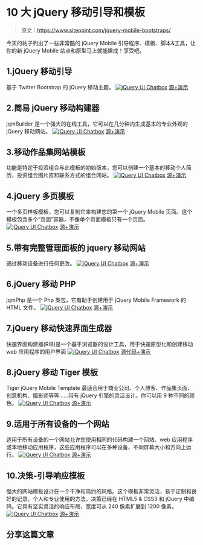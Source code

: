 # 10 大 jQuery 移动引导和模板

> 原文：<https://www.sitepoint.com/jquery-mobile-bootstraps/>

今天的帖子列出了一些非常酷的 jQuery Mobile 引导程序、模板、脚本&工具，让你的新 jQuery Mobile 站点和原型马上就能建成！享受吧。

## 1.jQuery 移动引导

基于 Twitter Bootstrap 的 jQuery 移动主题。
[![jQuery UI Chatbox](img/2d3b67a1d9cbb0432da1cb9c0f26df5e.png)](https://github.com/commadelimited/jQuery-Mobile-Bootstrap-Theme) 
[源+演示](https://github.com/commadelimited/jQuery-Mobile-Bootstrap-Theme)

## 2.简易 jQuery 移动构建器

jqmBuilder 是一个强大的在线工具，它可以在几分钟内生成基本的专业外观的 jQuery 移动网站。
[![jQuery UI Chatbox](img/412ea0aad0dd1e4a4b6493f2e9d40601.png)](http://www.jqmbuilder.com) 
[源+演示](http://www.jqmbuilder.com)

## 3.移动作品集网站模板

功能是特定于投资组合与此模板的初始版本，您可以创建一个基本的移动个人简历，投资组合图片库和联系方式的组合网站。
[![jQuery UI Chatbox](img/a125a48a7b259310404b10f26dc58b4c.png)](https://www.sitepoint.com/jquery-mobile-portfolio/) 
[源+演示](https://www.sitepoint.com/jquery-mobile-portfolio/)

## 4.jQuery 多页模板

一个多页样板模板，您可以复制它来构建您的第一个 jQuery Mobile 页面。这个模板包含多个“页面”容器，不像单个页面模板只有一个页面。
[![jQuery UI Chatbox](img/b6234a30026a9aed9675b2bcde45a8e9.png)](http://jquerymobile.com/test/docs/pages/multipage-template.html) 
[源+演示](http://jquerymobile.com/test/docs/pages/multipage-template.html)

## 5.带有完整管理面板的 jquery 移动网站

通过移动设备进行任何更改。
[![jQuery UI Chatbox](img/d1d65c082a39dce55963d0d93272f128.png)](http://codecanyon.net/item/jquery-mobile-website-with-full-admin-panel/2441358?ref=sdeering) 
[源+演示](http://codecanyon.net/item/jquery-mobile-website-with-full-admin-panel/2441358?ref=sdeering)

## 6.jQuery 移动 PHP

jqmPhp 是一个 Php 类包，它有助于创建用于 jQuery Mobile Framework 的 HTML 文件。
[![jQuery UI Chatbox](img/870c594486796a8c1be5915b63f6d3b6.png)](http://www.jqmphp.com/) 
[源+演示](http://www.jqmphp.com/)

## 7.jQuery 移动快速界面生成器

快速界面构建器(RIB)是一个基于浏览器的设计工具，用于快速原型化和创建移动 web 应用程序的用户界面
[![jQuery UI Chatbox](img/2fb6a9fa831486c5900a196c63ce4f0b.png)](https://01.org/rib/online/) 
[源代码+演示](https://01.org/rib/online/)

## 8.jQuery 移动 Tiger 模板

Tiger jQuery Mobile Template 最适合用于商业公司、个人博客、作品集页面、创意机构、摄影师等等……带有 jQuery 引擎的灵活设计。你可以用 9 种不同的颜色。
[![jQuery UI Chatbox](img/420a72e4c10b19b0ffbc6b1ce2c3dda4.png)](http://themeforest.net/item/tiger-jquery-mobile-web-template-web-app/3018322) 
[源+演示](http://themeforest.net/item/tiger-jquery-mobile-web-template-web-app/3018322)

## 9.适用于所有设备的一个网站

适用于所有设备的一个网站允许您使用相同的代码构建一个网站、web 应用程序或本地移动应用程序，这些应用程序可以在多种设备、不同屏幕大小和方向上运行。
[![jQuery UI Chatbox](img/2afbfea6693ac5b8185e1dddf099384a.png)](http://codecanyon.net/item/one-website-for-all-devices/261994?ref=sdeering) 
[源+演示](http://codecanyon.net/item/one-website-for-all-devices/261994?ref=sdeering)

## 10.决策-引导响应模板

强大的网站模板设计在一个干净和简约的风格。这个模板非常灵活，易于定制和良好的记录，个人和专业使用的方法。决策已经在 HTML5 & CSS3 和 jQuery 中编码。它具有坚实灵活的响应布局，宽度可从 240 像素扩展到 1200 像素。
[![jQuery UI Chatbox](img/7e0a37b13d78bb8ece2d2bb066489d7c.png)](http://themeforest.net/item/decision-bootstrap-responsive-template/3207933) 
[源+演示](http://themeforest.net/item/decision-bootstrap-responsive-template/3207933)

## 分享这篇文章